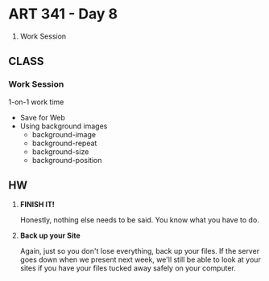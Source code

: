 ART 341 - Day 8
=======================

1. Work Session


CLASS
---------------------------------------

### Work Session
1-on-1 work time

- Save for Web
- Using background images
	- background-image
	- background-repeat
	- background-size
	- background-position



HW
---------------------------------------

1. **FINISH IT!**

	Honestly, nothing else needs to be said. You know what you have to do.

2. **Back up your Site**

	Again, just so you don't lose everything, back up your files. If the server goes down when we present next week, we'll still be able to look at your sites if you have your files tucked away safely on your computer.